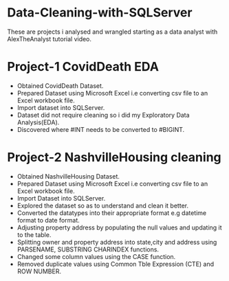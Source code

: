 # Data-Cleaning-with-SQLServer
These are projects i analysed and wrangled starting as a data analyst with AlexTheAnalyst tutorial video.

# Project-1 CovidDeath EDA
* Obtained CovidDeath Dataset.
* Prepared Dataset using Microsoft Excel i.e converting csv file to an Excel workbook file.
* Import dataset into SQLServer.
* Dataset did not require cleaning so i did my Exploratory Data Analysis(EDA).
*  Discovered where #INT needs to be converted to #BIGINT.


# Project-2 NashvilleHousing cleaning
* Obtained NashvilleHousing Dataset.
* Prepared Dataset using Microsoft Excel i.e converting csv file to an Excel workbook file.
* Import Dataset into SQLServer.
* Explored the dataset so as to understand and clean it better.
* Converted the datatypes into their appropriate format e.g datetime format to date format.
* Adjusting property address by populating the null values and updating it to the table.
* Splitting owner and property address into state,city and address using PARSENAME, SUBSTRING CHARINDEX functions.
* Changed some column values using the CASE function.
* Removed duplicate values using Common Tble Expression (CTE) and ROW NUMBER.
